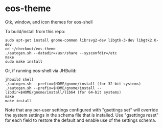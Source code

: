 # eos-theme
Gtk, window, and icon themes for eos-shell

To build/install from this repo:
```
sudo apt-get install gnome-common librsvg2-dev libgtk-3-dev libgtk2.0-dev
cd ~/checkout/eos-theme
./autogen.sh --datadir=/usr/share --sysconfdir=/etc
make
sudo make install
```

Or, if running eos-shell via JHBuild:
```
jhbuild shell
./autogen.sh --prefix=$HOME/gnome/install (for 32-bit systems)
./autogen.sh --prefix=$HOME/gnome/install --libdir=$HOME/gnome/install/lib64 (for 64-bit systems)
make
make install
```

Note that any per-user settings configured with "gsettings set"
will override the system settings in the schema file that is installed.
Use "gsettings reset" for each field to restore the default
and enable use of the settings schema.
